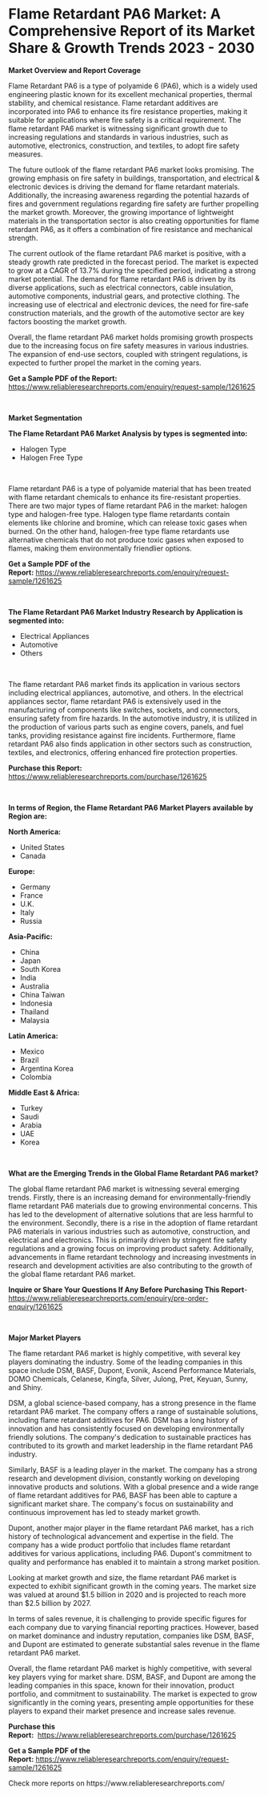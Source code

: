 <p><h1>Flame Retardant PA6 Market: A Comprehensive Report of its Market Share & Growth Trends 2023 - 2030</h1></p><p><strong>Market Overview and Report Coverage</strong></p>
<p><p>Flame Retardant PA6 is a type of polyamide 6 (PA6), which is a widely used engineering plastic known for its excellent mechanical properties, thermal stability, and chemical resistance. Flame retardant additives are incorporated into PA6 to enhance its fire resistance properties, making it suitable for applications where fire safety is a critical requirement. The flame retardant PA6 market is witnessing significant growth due to increasing regulations and standards in various industries, such as automotive, electronics, construction, and textiles, to adopt fire safety measures.</p><p>The future outlook of the flame retardant PA6 market looks promising. The growing emphasis on fire safety in buildings, transportation, and electrical & electronic devices is driving the demand for flame retardant materials. Additionally, the increasing awareness regarding the potential hazards of fires and government regulations regarding fire safety are further propelling the market growth. Moreover, the growing importance of lightweight materials in the transportation sector is also creating opportunities for flame retardant PA6, as it offers a combination of fire resistance and mechanical strength.</p><p>The current outlook of the flame retardant PA6 market is positive, with a steady growth rate predicted in the forecast period. The market is expected to grow at a CAGR of 13.7% during the specified period, indicating a strong market potential. The demand for flame retardant PA6 is driven by its diverse applications, such as electrical connectors, cable insulation, automotive components, industrial gears, and protective clothing. The increasing use of electrical and electronic devices, the need for fire-safe construction materials, and the growth of the automotive sector are key factors boosting the market growth.</p><p>Overall, the flame retardant PA6 market holds promising growth prospects due to the increasing focus on fire safety measures in various industries. The expansion of end-use sectors, coupled with stringent regulations, is expected to further propel the market in the coming years.</p></p>
<p><strong>Get a Sample PDF of the Report:</strong> <a href="https://www.reliableresearchreports.com/enquiry/request-sample/1261625">https://www.reliableresearchreports.com/enquiry/request-sample/1261625</a></p>
<p>&nbsp;</p>
<p><strong>Market Segmentation</strong></p>
<p><strong>The Flame Retardant PA6 Market Analysis by types is segmented into:</strong></p>
<p><ul><li>Halogen Type</li><li>Halogen Free Type</li></ul></p>
<p>&nbsp;</p>
<p><p>Flame retardant PA6 is a type of polyamide material that has been treated with flame retardant chemicals to enhance its fire-resistant properties. There are two major types of flame retardant PA6 in the market: halogen type and halogen-free type. Halogen type flame retardants contain elements like chlorine and bromine, which can release toxic gases when burned. On the other hand, halogen-free type flame retardants use alternative chemicals that do not produce toxic gases when exposed to flames, making them environmentally friendlier options.</p></p>
<p><strong>Get a Sample PDF of the Report:</strong>&nbsp;<a href="https://www.reliableresearchreports.com/enquiry/request-sample/1261625">https://www.reliableresearchreports.com/enquiry/request-sample/1261625</a></p>
<p>&nbsp;</p>
<p><strong>The Flame Retardant PA6 Market Industry Research by Application is segmented into:</strong></p>
<p><ul><li>Electrical Appliances</li><li>Automotive</li><li>Others</li></ul></p>
<p>&nbsp;</p>
<p><p>The flame retardant PA6 market finds its application in various sectors including electrical appliances, automotive, and others. In the electrical appliances sector, flame retardant PA6 is extensively used in the manufacturing of components like switches, sockets, and connectors, ensuring safety from fire hazards. In the automotive industry, it is utilized in the production of various parts such as engine covers, panels, and fuel tanks, providing resistance against fire incidents. Furthermore, flame retardant PA6 also finds application in other sectors such as construction, textiles, and electronics, offering enhanced fire protection properties.</p></p>
<p><strong>Purchase this Report:</strong>&nbsp; <a href="https://www.reliableresearchreports.com/purchase/1261625">https://www.reliableresearchreports.com/purchase/1261625</a></p>
<p>&nbsp;</p>
<p><strong>In terms of Region, the Flame Retardant PA6 Market Players available by Region are:</strong></p>
<p>
    <p> <strong> North America: </strong>
        <ul>
            <li>United States</li>
            <li>Canada</li>
        </ul>
        </p> 
    <p> <strong> Europe: </strong>
        <ul>
            <li>Germany</li>
            <li>France</li>
            <li>U.K.</li>
            <li>Italy</li>
            <li>Russia</li>
        </ul>
        </p> 
    <p> <strong> Asia-Pacific: </strong>
        <ul>
            <li>China</li>
            <li>Japan</li>
            <li>South Korea</li>
            <li>India</li>
            <li>Australia</li>
            <li>China Taiwan</li>
            <li>Indonesia</li>
            <li>Thailand</li>
            <li>Malaysia</li>
        </ul>
        </p> 
    <p> <strong> Latin America: </strong>
        <ul>
            <li>Mexico</li>
            <li>Brazil</li>
            <li>Argentina Korea</li>
            <li>Colombia</li>
        </ul>
        </p> 
    <p> <strong> Middle East & Africa: </strong>
        <ul>
            <li>Turkey</li>
            <li>Saudi</li>
            <li>Arabia</li>
            <li>UAE</li>
            <li>Korea</li>
        </ul>
    </p>
    </p>
<p>&nbsp;</p>
<p><strong>What are the Emerging Trends in the Global Flame Retardant PA6 market?</strong></p>
<p><p>The global flame retardant PA6 market is witnessing several emerging trends. Firstly, there is an increasing demand for environmentally-friendly flame retardant PA6 materials due to growing environmental concerns. This has led to the development of alternative solutions that are less harmful to the environment. Secondly, there is a rise in the adoption of flame retardant PA6 materials in various industries such as automotive, construction, and electrical and electronics. This is primarily driven by stringent fire safety regulations and a growing focus on improving product safety. Additionally, advancements in flame retardant technology and increasing investments in research and development activities are also contributing to the growth of the global flame retardant PA6 market.</p></p>
<p><strong>Inquire or Share Your Questions If Any Before Purchasing This Report</strong>- <a href="https://www.reliableresearchreports.com/enquiry/pre-order-enquiry/1261625">https://www.reliableresearchreports.com/enquiry/pre-order-enquiry/1261625</a></p>
<p>&nbsp;</p>
<p><strong>Major Market Players</strong></p>
<p><p>The flame retardant PA6 market is highly competitive, with several key players dominating the industry. Some of the leading companies in this space include DSM, BASF, Dupont, Evonik, Ascend Performance Materials, DOMO Chemicals, Celanese, Kingfa, Silver, Julong, Pret, Keyuan, Sunny, and Shiny.</p><p>DSM, a global science-based company, has a strong presence in the flame retardant PA6 market. The company offers a range of sustainable solutions, including flame retardant additives for PA6. DSM has a long history of innovation and has consistently focused on developing environmentally friendly solutions. The company's dedication to sustainable practices has contributed to its growth and market leadership in the flame retardant PA6 industry.</p><p>Similarly, BASF is a leading player in the market. The company has a strong research and development division, constantly working on developing innovative products and solutions. With a global presence and a wide range of flame retardant additives for PA6, BASF has been able to capture a significant market share. The company's focus on sustainability and continuous improvement has led to steady market growth.</p><p>Dupont, another major player in the flame retardant PA6 market, has a rich history of technological advancement and expertise in the field. The company has a wide product portfolio that includes flame retardant additives for various applications, including PA6. Dupont's commitment to quality and performance has enabled it to maintain a strong market position.</p><p>Looking at market growth and size, the flame retardant PA6 market is expected to exhibit significant growth in the coming years. The market size was valued at around $1.5 billion in 2020 and is projected to reach more than $2.5 billion by 2027.</p><p>In terms of sales revenue, it is challenging to provide specific figures for each company due to varying financial reporting practices. However, based on market dominance and industry reputation, companies like DSM, BASF, and Dupont are estimated to generate substantial sales revenue in the flame retardant PA6 market.</p><p>Overall, the flame retardant PA6 market is highly competitive, with several key players vying for market share. DSM, BASF, and Dupont are among the leading companies in this space, known for their innovation, product portfolio, and commitment to sustainability. The market is expected to grow significantly in the coming years, presenting ample opportunities for these players to expand their market presence and increase sales revenue.</p></p>
<p><strong>Purchase this Report:</strong>&nbsp;&nbsp;<a href="https://www.reliableresearchreports.com/purchase/1261625">https://www.reliableresearchreports.com/purchase/1261625</a></p>
<p></p>
<p><strong>Get a Sample PDF of the Report:</strong>&nbsp;<a href="https://www.reliableresearchreports.com/enquiry/request-sample/1261625">https://www.reliableresearchreports.com/enquiry/request-sample/1261625</a></p>
<p>Check more reports on https://www.reliableresearchreports.com/</p>